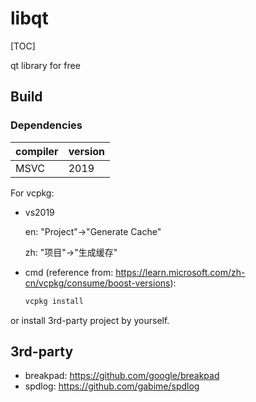 # libqt

[TOC]



qt library for free

## Build

### Dependencies

| compiler | version         |
| -------- | --------------- |
| MSVC     | 2019            |

For vcpkg:

- vs2019

    en: "Project"->"Generate Cache"

    zh: "项目"->"生成缓存"

- cmd (reference from: https://learn.microsoft.com/zh-cn/vcpkg/consume/boost-versions):

    ```cmd
    vcpkg install
    ```

or install 3rd-party project by yourself.



## 3rd-party

- breakpad: https://github.com/google/breakpad
- spdlog: https://github.com/gabime/spdlog
